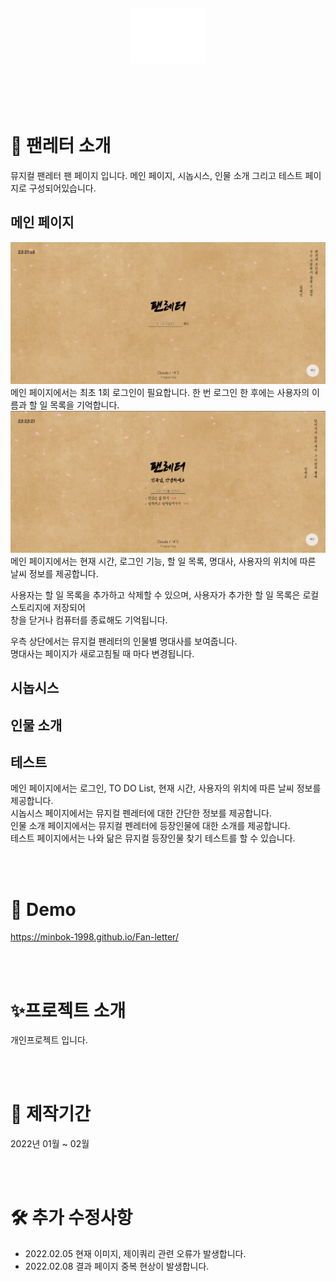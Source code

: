 <br>
<br>
<br>
<br>
<div align='center'>
    <img src="readme_img/logo.png" width="120px">
</div>
<br>
<br>
<br>
<br>
  
# 💌 팬레터 소개
 뮤지컬 팬레터 팬 페이지 입니다.
 메인 페이지, 시놉시스, 인물 소개 그리고 테스트 페이지로 구성되어있습니다.<br>

 ## 메인 페이지
 <div align='center'>
    <img src="readme_img/no-login.png" width="600px">
</div>
메인 페이지에서는 최초 1회 로그인이 필요합니다.
한 번 로그인 한 후에는 사용자의 이름과 할 일 목록을 기억합니다.

 <div align='center'>
    <img src="readme_img/login.png" width="600px">
</div>
메인 페이지에서는 현재 시간, 로그인 기능, 할 일 목록, 명대사, 사용자의 위치에 따른 날씨 정보를 제공합니다.<br>

사용자는 할 일 목록을 추가하고 삭제할 수 있으며, 사용자가 추가한 할 일 목록은 로컬 스토리지에 저장되어<br>
창을 닫거나 컴퓨터를 종료해도 기억됩니다.<br>

우측 상단에서는 뮤지컬 팬레터의 인물별 명대사를 보여줍니다.<br>
명대사는 페이지가 새로고침될 때 마다 변경됩니다.<br>

 ## 시놉시스

 ## 인물 소개

 ## 테스트
 
 메인 페이지에서는 로그인, TO DO List, 현재 시간, 사용자의 위치에 따른 날씨 정보를 제공합니다.<br>
 시놉시스 페이지에서는 뮤지컬 펜레터에 대한 간단한 정보를 제공합니다.<br>
 인물 소개 페이지에서는 뮤지컬 펜레터에 등장인물에 대한 소개를 제공합니다.<br>
 테스트 페이지에서는 나와 닮은 뮤지컬 등장인물 찾기 테스트를 할 수 있습니다.
 
<br>
<br>

# 👀 Demo
https://minbok-1998.github.io/Fan-letter/

<br>
<br>
 
# ✨프로젝트 소개
개인프로젝트 입니다.

<br>
<br>

# 📆 제작기간
2022년 01월 ~ 02월

<br>
<br>

# 🛠 추가 수정사항
- 2022.02.05 현재 이미지, 제이쿼리 관련 오류가 발생합니다.
- 2022.02.08 결과 페이지 중복 현상이 발생합니다.